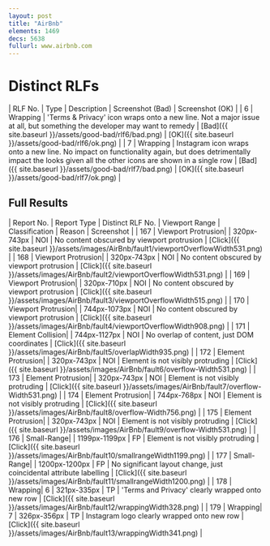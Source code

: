 ```yaml
---
layout: post
title: "AirBnb"
elements: 1469
decs: 5638
fullurl: www.airbnb.com
---
```


# Distinct RLFs

| RLF No. | Type | Description | Screenshot (Bad) | Screenshot (OK) |
| 6 | Wrapping | 'Terms & Privacy' icon wraps onto a new line. Not a major issue at all, but something the developer may want to remedy | [Bad]({{ site.baseurl }}/assets/good-bad/rlf6/bad.png) | [OK]({{ site.baseurl }}/assets/good-bad/rlf6/ok.png) |
| 7 | Wrapping | Instagram icon wraps onto a new line. No impact on functionality again, but does detrimentally impact the looks given all the other icons are shown in a single row | [Bad]({{ site.baseurl }}/assets/good-bad/rlf7/bad.png) | [OK]({{ site.baseurl }}/assets/good-bad/rlf7/ok.png)  |

## Full Results

| Report No. | Report Type | Distinct RLF No. | Viewport Range | Classification | Reason | Screenshot |
| 167 | Viewport Protrusion| | 320px-743px | NOI | No content obscured by viewport protrusion | [Click]({{ site.baseurl }}/assets/images/AirBnb/fault1/viewportOverflowWidth531.png) |
| 168 | Viewport Protrusion| | 320px-743px | NOI | No content obscured by viewport protrusion | [Click]({{ site.baseurl }}/assets/images/AirBnb/fault2/viewportOverflowWidth531.png) |
| 169 | Viewport Protrusion| | 320px-710px | NOI | No content obscured by viewport protrusion | [Click]({{ site.baseurl }}/assets/images/AirBnb/fault3/viewportOverflowWidth515.png) |
| 170 | Viewport Protrusion| | 744px-1073px | NOI | No content obscured by viewport protrusion | [Click]({{ site.baseurl }}/assets/images/AirBnb/fault4/viewportOverflowWidth908.png) |
| 171 | Element Collision| | 744px-1127px | NOI | No overlap of content, just DOM coordinates | [Click]({{ site.baseurl }}/assets/images/AirBnb/fault5/overlapWidth935.png) |
| 172 | Element Protrusion| | 320px-743px | NOI | Element is not visibly protruding | [Click]({{ site.baseurl }}/assets/images/AirBnb/fault6/overflow-Width531.png) |
| 173 | Element Protrusion| | 320px-743px | NOI | Element is not visibly protruding | [Click]({{ site.baseurl }}/assets/images/AirBnb/fault7/overflow-Width531.png) |
| 174 | Element Protrusion| | 744px-768px | NOI | Element is not visibly protruding | [Click]({{ site.baseurl }}/assets/images/AirBnb/fault8/overflow-Width756.png) |
| 175 | Element Protrusion| | 320px-743px | NOI | Element is not visibly protruding | [Click]({{ site.baseurl }}/assets/images/AirBnb/fault9/overflow-Width531.png) |
| 176 | Small-Range| | 1199px-1199px | FP | Element is not visibly protruding | [Click]({{ site.baseurl }}/assets/images/AirBnb/fault10/smallrangeWidth1199.png) |
| 177 | Small-Range| | 1200px-1200px | FP | No significant layout change, just coincidental attribute labelling | [Click]({{ site.baseurl }}/assets/images/AirBnb/fault11/smallrangeWidth1200.png) |
| 178 | Wrapping| 6 | 321px-335px | TP | 'Terms and Privacy' clearly wrapped onto new row | [Click]({{ site.baseurl }}/assets/images/AirBnb/fault12/wrappingWidth328.png) |
| 179 | Wrapping| 7 | 326px-356px | TP | Instagram logo clearly wrapped onto new row | [Click]({{ site.baseurl }}/assets/images/AirBnb/fault13/wrappingWidth341.png) |
